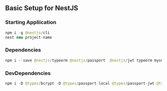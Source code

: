 ## Basic Setup for NestJS
### Starting Appliication
```java
npm i -g @nestjs/cli
nest new project-name
```
### Dependencies
```java
npm i --save @nestjs/typeorm @nestjs/passport  @nestjs/jwt typeorm mysql2 bcrypt class-validator class-transformer  passport passport-local  passport-jwt typeorm-extension 
```
### DevDependencies
```java
npm i -D @types/bcrypt -D @types/passport-local @types/passport-jwt @types/express-session 
```
